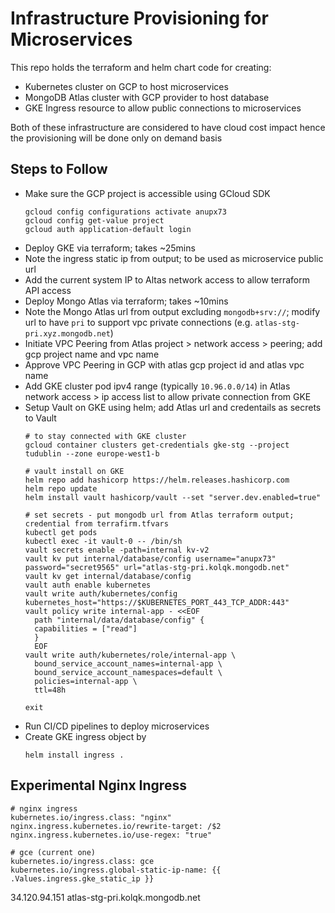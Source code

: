 # Infrastructure Provisioning for Microservices

This repo holds the terraform and helm chart code for creating:
- Kubernetes cluster on GCP to host microservices
- MongoDB Atlas cluster with GCP provider to host database
- GKE Ingress resource to allow public connections to microservices

Both of these infrastructure are considered to have cloud cost impact hence the provisioning will be done only on demand basis

## Steps to Follow

- Make sure the GCP project is accessible using GCloud SDK
  ```
  gcloud config configurations activate anupx73
  gcloud config get-value project
  gcloud auth application-default login
  ```
- Deploy GKE via terraform; takes ~25mins
- Note the ingress static ip from output; to be used as microservice public url
- Add the current system IP to Altas network access to allow terraform API access
- Deploy Mongo Atlas via terraform; takes ~10mins
- Note the Mongo Atlas url from output excluding `mongodb+srv://`; modify url to have `pri` to support vpc private connections (e.g. `atlas-stg-pri.xyz.mongodb.net`)
- Initiate VPC Peering from Atlas project > network access > peering; add gcp project name and vpc name
- Approve VPC Peering in GCP with atlas gcp project id and atlas vpc name
- Add GKE cluster pod ipv4 range (typically `10.96.0.0/14`) in Atlas network access > ip access list to allow private connection from GKE
- Setup Vault on GKE using helm; add Atlas url and credentails as secrets to Vault
  ```
  # to stay connected with GKE cluster 
  gcloud container clusters get-credentials gke-stg --project tudublin --zone europe-west1-b
  
  # vault install on GKE
  helm repo add hashicorp https://helm.releases.hashicorp.com
  helm repo update
  helm install vault hashicorp/vault --set "server.dev.enabled=true"

  # set secrets - put mongodb url from Atlas terraform output; credential from terrafirm.tfvars
  kubectl get pods
  kubectl exec -it vault-0 -- /bin/sh
  vault secrets enable -path=internal kv-v2
  vault kv put internal/database/config username="anupx73" password="secret9565" url="atlas-stg-pri.kolqk.mongodb.net"
  vault kv get internal/database/config
  vault auth enable kubernetes
  vault write auth/kubernetes/config kubernetes_host="https://$KUBERNETES_PORT_443_TCP_ADDR:443"
  vault policy write internal-app - <<EOF
    path "internal/data/database/config" {
    capabilities = ["read"]
    }
    EOF
  vault write auth/kubernetes/role/internal-app \
    bound_service_account_names=internal-app \
    bound_service_account_namespaces=default \
    policies=internal-app \
    ttl=48h

  exit
  ```
- Run CI/CD pipelines to deploy microservices
- Create GKE ingress object by
  ```
  helm install ingress .
  ```

## Experimental Nginx Ingress
  ```
  # nginx ingress
  kubernetes.io/ingress.class: "nginx"
  nginx.ingress.kubernetes.io/rewrite-target: /$2
  nginx.ingress.kubernetes.io/use-regex: "true"

  # gce (current one)
  kubernetes.io/ingress.class: gce
  kubernetes.io/ingress.global-static-ip-name: {{ .Values.ingress.gke_static_ip }}
  ```

34.120.94.151
atlas-stg-pri.kolqk.mongodb.net